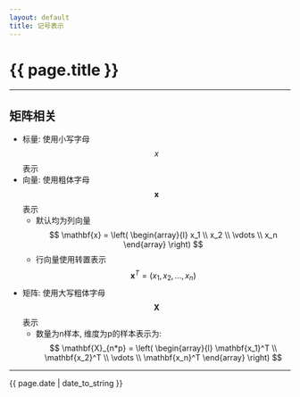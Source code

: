 ```yaml
---
layout: default
title: 记号表示
---
```


# {{ page.title }}
---
## 矩阵相关
- 标量: 使用小写字母$$x$$表示
- 向量: 使用粗体字母$$\mathbf{x}$$表示
    - 默认均为列向量$$ \mathbf{x} =  \left( \begin{array}{l}  x_1 \\ x_2 \\  \vdots \\  x_n  \end{array} \right) $$
    - 行向量使用转置表示$$ \mathbf{x}^T = (x_1, x_2, ... , x_n)$$
- 矩阵: 使用大写粗体字母$$\mathbf{X}$$表示
    - 数量为n样本, 维度为p的样本表示为: $$ \mathbf{X}_{n*p} = \left( \begin{array}{l}  \mathbf{x_1}^T \\ \mathbf{x_2}^T \\  \vdots \\  \mathbf{x_n}^T  \end{array} \right) $$

---
{{ page.date | date_to_string }}
